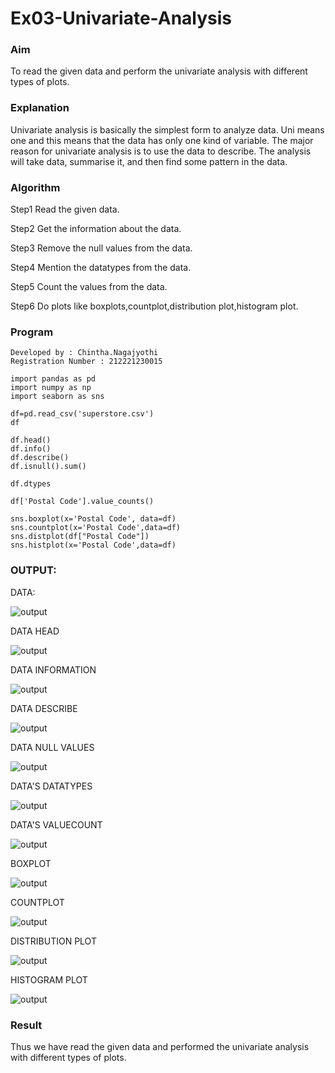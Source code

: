 # Ex03-Univariate-Analysis
### Aim
To read the given data and perform the univariate analysis with different types of plots.

### Explanation
Univariate analysis is basically the simplest form to analyze data. Uni means one and this means that the data has only one kind of variable. The major reason for univariate analysis is to use the data to describe. The analysis will take data, summarise it, and then find some pattern in the data.

### Algorithm
Step1
Read the given data.

Step2
Get the information about the data.

Step3
Remove the null values from the data.

Step4
Mention the datatypes from the data.

Step5
Count the values from the data.

Step6
Do plots like boxplots,countplot,distribution plot,histogram plot.

### Program
```
Developed by : Chintha.Nagajyothi
Registration Number : 212221230015

import pandas as pd
import numpy as np
import seaborn as sns

df=pd.read_csv('superstore.csv')
df

df.head()
df.info()
df.describe()
df.isnull().sum()

df.dtypes

df['Postal Code'].value_counts()

sns.boxplot(x='Postal Code', data=df)
sns.countplot(x='Postal Code',data=df)
sns.distplot(df["Postal Code"])
sns.histplot(x='Postal Code',data=df)

```
### OUTPUT:

DATA:

![output](./m1.png)

DATA HEAD

![output](./m2.png)

DATA INFORMATION

![output](./m3.png)

DATA DESCRIBE

![output](./m4.png)

DATA NULL VALUES

![output](./m5.png)

DATA'S DATATYPES

![output](./m6.png)

DATA'S VALUECOUNT

![output](./m7.png)

BOXPLOT

![output](./m8.png)

COUNTPLOT

![output](./m9.png)

DISTRIBUTION PLOT

![output](./m10.png)

HISTOGRAM PLOT

![output](./m11.png)



### Result
Thus we have read the given data and performed the univariate analysis with different types of plots.
